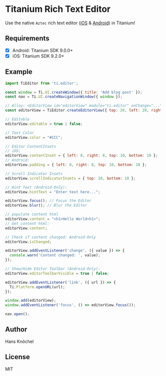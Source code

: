 # Titanium Rich Text Editor

Use the native `Aztec` rich text editor ([iOS](https://github.com/wordpress-mobile/AztecEditor-ios) & [Android](https://github.com/wordpress-mobile/AztecEditor-Android)) in Titanium!

## Requirements

- [x] Android: Titanium SDK 9.0.0+
- [x] iOS: Titanium SDK 9.2.0+

## Example

```js
import TiEditor from 'ti.editor';

const window = Ti.UI.createWindow({ title: 'Add blog post' });
const nav = Ti.UI.createNavigationWindow({ window });

// Alloy: <EditorView id="editorView" module="ti.editor" onChange="..." onLink="..." />
const editorView = TiEditor.createEditorView({ top: 20, left: 20, right: 20 });

// Editable
editorView.editable = true | false;

// Text Color
editorView.color = "#CCC";

// Editor ContentInsets
// iOS:
editorView.contentInset = { left: 8, right: 8, top: 10, bottom: 10 };
// Android:
editorView.padding = { left: 8, right: 8, top: 10, bottom: 10 };

// Scroll Indicator Insets
editorView.scrollIndicatorInsets = { top: 10, bottom: 10 };

// Hint Text (Android-Only):
editorView.hintText = "Enter text here...";

editorView.focus(); // Focus the Editor
editorView.blur(); // Blur the Editor

// populate content html
editorView.content = "<h1>Hello World<h1>"; 
// Get content html:
editorView.content;

// Check if content changed: Android-Only
editorView.isChanged; 

editorView.addEventListener('change', ({ value }) => {
  console.warn('Content changed: ', value);
});

// Show/Hide Editor Toolbar (Android-Only):
editorView.editorToolbarVisible = true | false;

editorView.addEventListener('link', ({ url }) => {
  Ti.Platform.openURL(url);
});

window.add(editorView);
window.addEventListener('focus', () => editorView.focus());

nav.open();
```

## Author

Hans Knöchel

## License

MIT
